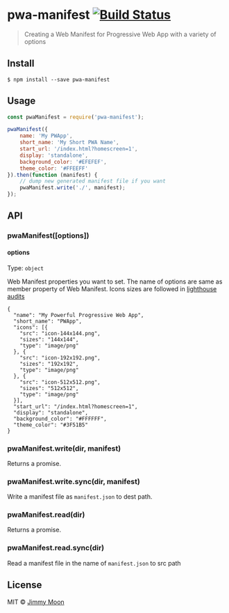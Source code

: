 # pwa-manifest [![Build Status](https://travis-ci.org/ragingwind/pwa-manifest.svg?branch=master)](https://travis-ci.org/ragingwind/pwa-manifest)

> Creating a Web Manifest for Progressive Web App with a variety of options


## Install

```
$ npm install --save pwa-manifest
```


## Usage

```js
const pwaManifest = require('pwa-manifest');

pwaManifest({
	name: 'My PWApp',
	short_name: 'My Short PWA Name',
	start_url: '/index.html?homescreen=1',
	display: 'standalone',
	background_color: '#EFEFEF',
	theme_color: '#FFEEFF'
}).then(function (manifest) {
	// dump new generated manifest file if you want
	pwaManifest.write('./', manifest);
});
```


## API

### pwaManifest([options])

#### options

Type: `object`

Web Manifest properties you want to set. The name of options are same as member property of Web Manifest. Icons sizes are followed in [lighthouse audits](https://github.com/GoogleChrome/lighthouse/tree/9f91ab405ca89882f40a71c6aef5dc6dc08543b4/lighthouse-core/audits)
```
{
  "name": "My Powerful Progressive Web App",
  "short_name": "PWApp",
  "icons": [{
    "src": "icon-144x144.png",
    "sizes": "144x144",
    "type": "image/png"
  }, {
    "src": "icon-192x192.png",
    "sizes": "192x192",
    "type": "image/png"
  }, {
    "src": "icon-512x512.png",
    "sizes": "512x512",
    "type": "image/png"
  }],
  "start_url": "/index.html?homescreen=1",
  "display": "standalone",
  "background_color": "#FFFFFF",
  "theme_color": "#3F51B5"
}
```

### pwaManifest.write(dir, manifest)

Returns a promise.

### pwaManifest.write.sync(dir, manifest)

Write a manifest file as `manifest.json` to dest path.

### pwaManifest.read(dir)

Returns a promise.

### pwaManifest.read.sync(dir)

Read a manifest file in the name of `manifest.json` to src path

## License

MIT © [Jimmy Moon](http://ragingwind.me)
